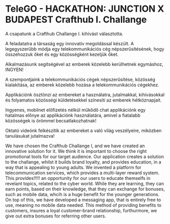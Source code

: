# TeleGO - HACKATHON: JUNCTION X BUDAPEST Crafthub I. Challange
A csapatunk a Crafthub Challange I. kihívást választotta.

A feladatatra a társaság egy innovatív megoldással készült.
A legegyszerűbb módja egy telekommunikációs cég népszerűsítésének, hogy összehozzuk őket és egy közösségként kezeljük őket.

Alkalmazásunk segítségével az emberek közelebb kerülhetnek egymáshoz, INGYEN!

A szempontjaink a telekommunikációs cégek népszerűsítése, közösség kialakítása, az emberek közelebb hozása a telekommunikációs cégekhez.

Applikációnk ösztönzi az embereket a használatra, jutalmakkal, kihívásokkal és folyamatos közösségi küldetésekkel színesiti az emberek hétköznapjait.

Ingyenes, mobilnet előfizetés nélkül műkődő chat applikációnk egy hatalmas előnye az applikációnk használatára, amivel a fiatalabb közösségek is örömmel becsatlakozhatnak!

Oktató videónk felkészítik az embereket a való világ veszélyeire, miközben tanulásukat jutalmazva!

We have chosen the Crafthub Challange I, and we have created an innovative solution for it. We think it is important to choose the right promotional tools for our target audience. Our application creates a solution to the challange, whilst it builds brand loyalty, and provides education, in a way that is appealing to young adults. We invented a platform for telecommunication services, which provides a multi-layer reward system. This provides!!!!! an opportunity for our users to educate themselfs in revelant topics, related to the cyber world. While they are learning, they can earn points, based on their knowledge, that they can exchange for bonuses, such as mobile data, whcih is a huge benefit for the younger generations. On top of this, we have developed a messaging app, that is entirely free to use, meaning no mobile data needed. This method of providing benefits to customers, insures a loyal customer-brand relationship, furthurmore, we give out extra bonuses for referring other users.
